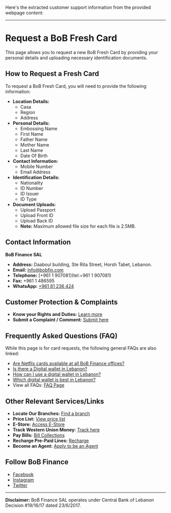 Here's the extracted customer support information from the provided webpage content:

---

# Request a BoB Fresh Card

This page allows you to request a new BoB Fresh Card by providing your personal details and uploading necessary identification documents.

## How to Request a Fresh Card

To request a BoB Fresh Card, you will need to provide the following information:

*   **Location Details:**
    *   Casa
    *   Region
    *   Address
*   **Personal Details:**
    *   Embossing Name
    *   First Name
    *   Father Name
    *   Mother Name
    *   Last Name
    *   Date Of Birth
*   **Contact Information:**
    *   Mobile Number
    *   Email Address
*   **Identification Details:**
    *   Nationality
    *   ID Number
    *   ID Issuer
    *   ID Type
*   **Document Uploads:**
    *   Upload Passport
    *   Upload Front ID
    *   Upload Back ID
    *   **Note:** Maximum allowed file size for each file is 2.5MB.

## Contact Information

**BoB Finance SAL**
*   **Address:** Daaboul building, Ste Rita Street, Horsh Tabet, Lebanon.
*   **Email:** [info@bobfin.com](mailto:info@bobfin.com)
*   **Telephone:** [+961 1 907081](tel:+961 1 907081)
*   **Fax:** +961 1 486595
*   **WhatsApp:** [+961 81 236 424](https://api.whatsapp.com/send?phone=96181236424)

## Customer Protection & Complaints

*   **Know your Rights and Duties:** [Learn more](https://www.bob-finance.com/Inside/RightsAndDuties)
*   **Submit a Complaint / Comment:** [Submit here](https://www.bob-finance.com/CustomerProtection/ComplaintAndCommentView)

## Frequently Asked Questions (FAQ)

While this page is for card requests, the following general FAQs are also linked:

*   [Are Netflix cards available at all BoB Finance offices?](https://www.bob-finance.com/Inside/FAQ/792817dd-5d5f-4703-8b16-632f355c716c)
*   [Is there a Digital wallet in Lebanon?](https://www.bob-finance.com/Inside/FAQ/63ea8c52-01c5-4925-a72f-2f3baa6dd372)
*   [How can I use a digital wallet in Lebanon?](https://www.bob-finance.com/Inside/FAQ/4c8c4a9c-bfb4-4585-98c1-c4cc29380a88)
*   [Which digital wallet is best in Lebanon?](https://www.bob-finance.com/Inside/FAQ/931816f9-05d4-4c2b-acdf-76abef14b05f)
*   View all FAQs: [FAQ Page](https://www.bob-finance.com/Inside/FAQ)

## Other Relevant Services/Links

*   **Locate Our Branches:** [Find a branch](https://www.bob-finance.com/Inside/Subagents)
*   **Price List:** [View price list](https://www.bob-finance.com/Home/BuildPriceList/)
*   **E-Store:** [Access E-Store](https://www.bob-finance.com/Inside/InsidePages/Estore)
*   **Track Western Union Money:** [Track here](http://www.wu.com/LB/en/track-transfer.html)
*   **Pay Bills:** [Bill Collections](https://www.bob-finance.com/Inside/InsidePages/BillCollections)
*   **Recharge Pre-Paid Lines:** [Recharge](https://www.bob-finance.com/Inside/InsidePages/RechargePrepaidLines)
*   **Become an Agent:** [Apply to be an Agent](https://www.bob-finance.com/Request/BecomeAnAgent)

## Follow BoB Finance

*   [Facebook](https://www.facebook.com/BobFinanceSal)
*   [Instagram](https://www.instagram.com/BoB_Finance)
*   [Twitter](https://twitter.com/BoBFinance2)

---
**Disclaimer:** BoB Finance SAL operates under Central Bank of Lebanon Decision #19/16/17 dated 23/6/2017.